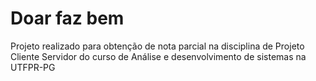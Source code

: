 # Doar faz bem
Projeto realizado para obtenção de nota parcial na disciplina de Projeto Cliente Servidor do curso de Análise e desenvolvimento de sistemas na UTFPR-PG
